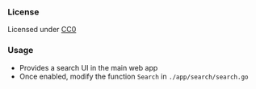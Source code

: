 ### License
Licensed under [CC0](https://creativecommons.org/share-your-work/public-domain/cc0)

### Usage
- Provides a search UI in the main web app
- Once enabled, modify the function `Search` in `./app/search/search.go`
